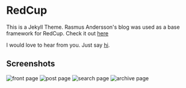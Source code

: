 RedCup
======
This is a Jekyll Theme. Rasmus Andersson's blog was used as a base framework for RedCup.
Check it out [here](http://nadjetey.github.io/redcup/)

I would love to hear from you. Just say [hi](https://twitter.com/_nadjetey).

## Screenshots

![front page](https://raw.github.com/nadjetey/redcup/master/assets/images/redcup-front.png)
![post page](https://raw.github.com/nadjetey/redcup/master/assets/images/redcup-post.png)
![search page](https://raw.github.com/nadjetey/redcup/master/assets/images/redcup-search.png)
![archive page](https://raw.github.com/nadjetey/redcup/master/assets/images/redcup-archive.png)
